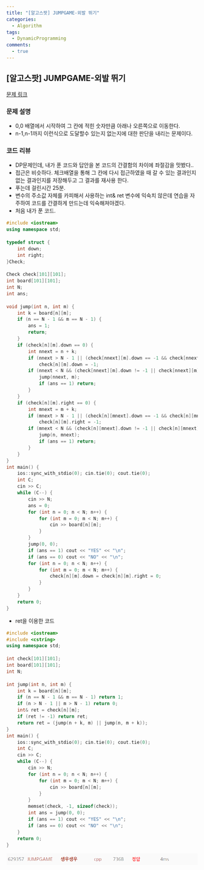 ```yaml
---
title: "[알고스팟] JUMPGAME-외발 뛰기"
categories:
  - Algorithm
tags:
  - DynamicProgramming
comments:
  - true
---
```


## [알고스팟] JUMPGAME-외발 뛰기

[문제 링크](https://algospot.com/judge/problem/read/JUMPGAME)

### 문제 설명
* 0,0 배열에서 시작하여 그 칸에 적힌 숫자만큼 아래나 오른쪽으로 이동한다.
* n-1,n-1까지 이런식으로 도달할수 있는지 없는지에 대한 판단을 내리는 문제이다.

### 코드 리뷰
* DP문제인데, 내가 푼 코드와 답안을 본 코드의 간결함의 차이에 좌절감을 맛봤다..
* 접근은 비슷하다. 체크배열을 통해 그 칸에 다시 접근하였을 때 갈 수 있는 결과인지 없는 결과인지를 저장해두고 그 결과를 재사용 한다.
* 푸는데 걸린시간 25분.
* 변수의 주소값 자체를 카피해서 사용하는 int& ret 변수에 익숙치 않은데 연습을 자주하여 코드를 간결하게 만드는데 익숙해져야겠다.
* 처음 내가 푼 코드.

```cpp
#include <iostream>
using namespace std;

typedef struct {
	int down;
	int right;
}Check;

Check check[101][101];
int board[101][101];
int N;
int ans;

void jump(int n, int m) {
	int k = board[n][m];
	if (n == N - 1 && m == N - 1) {
		ans = 1;
		return;
	}
	if (check[n][m].down == 0) {
		int nnext = n + k;
		if (nnext > N - 1 || (check[nnext][m].down == -1 && check[nnext][m].right == -1))
			check[n][m].down = -1;
		if (nnext < N && (check[nnext][m].down != -1 || check[nnext][m].right != -1)) {
			jump(nnext, m);
			if (ans == 1) return;
		}
	}
	if (check[n][m].right == 0) {
		int mnext = m + k;
		if (mnext > N - 1 || (check[n][mnext].down == -1 && check[n][mnext].right == -1))
			check[n][m].right = -1;
		if (mnext < N && (check[n][mnext].down != -1 || check[n][mnext].right != -1)) {
			jump(n, mnext);
			if (ans == 1) return;
		}
	}
}
int main() {
	ios::sync_with_stdio(0); cin.tie(0); cout.tie(0);
	int C;
	cin >> C;
	while (C--) {
		cin >> N;
		ans = 0;
		for (int n = 0; n < N; n++) {
			for (int m = 0; m < N; m++) {
				cin >> board[n][m];
			}
		}
		jump(0, 0);
		if (ans == 1) cout << "YES" << "\n";
		if (ans == 0) cout << "NO" << "\n";
		for (int n = 0; n < N; n++) {
			for (int m = 0; m < N; m++) {
				check[n][m].down = check[n][m].right = 0;
			}
		}
	}
	return 0;
}
```

* ret을 이용한 코드

```cpp
#include <iostream>
#include <cstring>
using namespace std;

int check[101][101];
int board[101][101];
int N;

int jump(int n, int m) {
	int k = board[n][m];
	if (n == N - 1 && m == N - 1) return 1;
	if (n > N - 1 || m > N - 1) return 0;
	int& ret = check[n][m];
	if (ret != -1) return ret;
	return ret = (jump(n + k, m) || jump(n, m + k));
}
int main() {
	ios::sync_with_stdio(0); cin.tie(0); cout.tie(0);
	int C;
	cin >> C;
	while (C--) {
		cin >> N;
		for (int n = 0; n < N; n++) {
			for (int m = 0; m < N; m++) {
				cin >> board[n][m];
			}
		}
		memset(check, -1, sizeof(check));
		int ans = jump(0, 0);
		if (ans == 1) cout << "YES" << "\n";
		if (ans == 0) cout << "NO" << "\n";
	}
	return 0;
}
```

![](/assets/img/Algorithm/08221.png)
